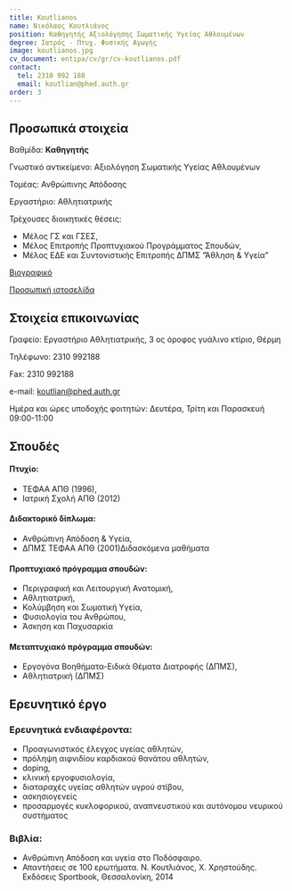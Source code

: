 ```yaml
---
title: Koutlianos
name: Νικόλαος Κουτλιάνος
position: Καθηγητής Αξιολόγησης Σωματικής Υγείας Αθλουμένων
degree: Ιατρός - Πτυχ. Φυσικής Αγωγής
image: koutlianos.jpg
cv_document: entipa/cv/gr/cv-koutlianos.pdf
contact:
  tel: 2310 992 188
  email: koutlian@phed.auth.gr
order: 3
---
```


## Προσωπικά στοιχεία

Βαθμίδα: **Καθηγητής**

Γνωστικό αντικείμενο: Αξιολόγηση Σωματικής Υγείας Αθλουμένων

Τομέας: Ανθρώπινης Απόδοσης

Εργαστήριο: Αθλητιατρικής

Τρέχουσες διοικητικές θέσεις:

- Μέλος ΓΣ και ΓΣΕΣ,
- Μέλος Επιτροπής Προπτυχιακού Προγράμματος Σπουδών,
- Μέλος ΕΔΕ και Συντονιστικής Επιτροπής ΔΠΜΣ “Άθληση & Υγεία”

[Βιογραφικό](https://qa.auth.gr/el/cv/koutlian)

[Προσωπική ιστοσελίδα](http://users.auth.gr/koutlian)

## Στοιχεία επικοινωνίας

Γραφείο: Εργαστήριο Αθλητιατρικής, 3 ος όροφος γυάλινο κτίριο, Θέρμη

Τηλέφωνο: 2310 992188

Fax: 2310 992188

e-mail: koutlian@phed.auth.gr

Ημέρα και ώρες υποδοχής φοιτητών: Δευτέρα, Τρίτη και Παρασκευή 09:00-11:00

## Σπουδές

#### Πτυχίο:

- ΤΕΦΑΑ ΑΠΘ (1996),
- Ιατρική Σχολή ΑΠΘ (2012)

#### Διδακτορικό δίπλωμα:

- Ανθρώπινη Απόδοση & Υγεία,
- ΔΠΜΣ ΤΕΦΑΑ ΑΠΘ (2001)Διδασκόμενα μαθήματα

#### Προπτυχιακό πρόγραμμα σπουδών:

- Περιγραφική και Λειτουργική Ανατομική,
- Αθλητιατρική,
- Κολύμβηση και Σωματική Υγεία,
- Φυσιολογία του Ανθρώπου,
- Άσκηση και Παχυσαρκία

#### Μεταπτυχιακό πρόγραμμα σπουδών:

- Εργογόνα Βοηθήματα-Ειδικά Θέματα Διατροφής (ΔΠΜΣ),
- Αθλητιατρική (ΔΠΜΣ)

## Ερευνητικό έργο

### Ερευνητικά ενδιαφέροντα:

- Προαγωνιστικός έλεγχος υγείας αθλητών,
- πρόληψη αιφνιδίου καρδιακού θανάτου αθλητών,
- doping,
- κλινική εργοφυσιολογία,
- διαταραχές υγείας αθλητών υγρού στίβου,
- ασκησιογενείς
- προσαρμογές κυκλοφορικού, αναπνευστικού και αυτόνομου νευρικού συστήματος

### Βιβλία:

- Ανθρώπινη Απόδοση και υγεία στο Ποδόσφαιρο.
- Απαντήσεις σε 100 ερωτήματα. Ν. Κουτλιάνος, Χ. Χρηστούδης. Εκδόσεις Sportbook, Θεσσαλονίκη, 2014


